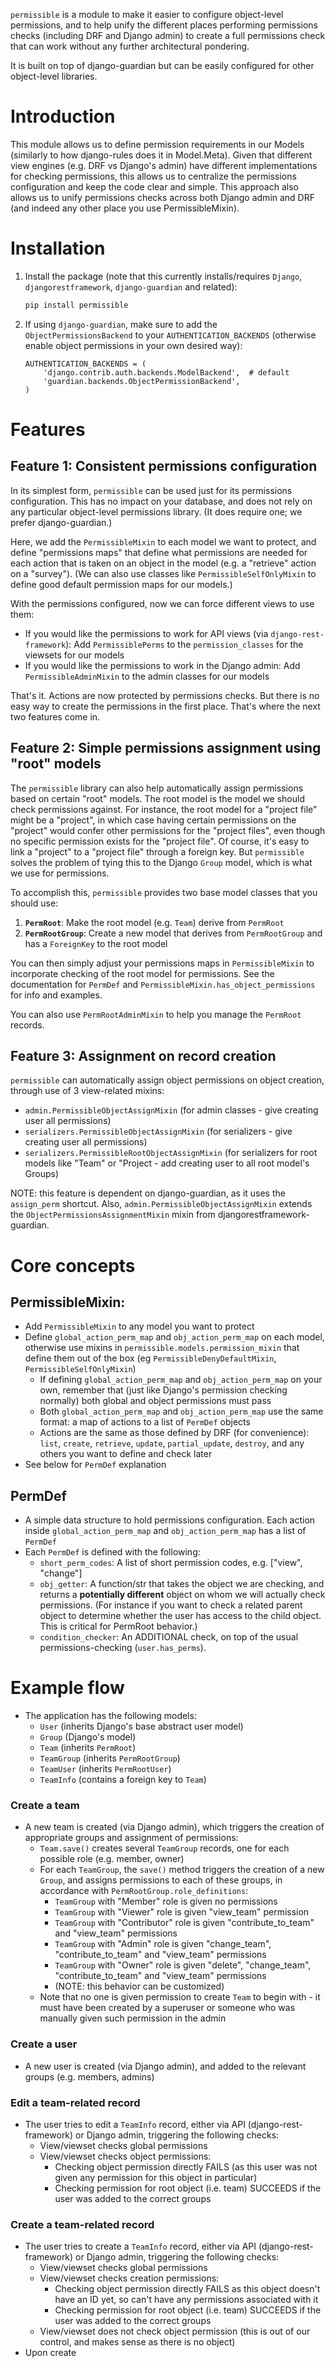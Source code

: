 `permissible` is a module to make it easier to configure object-level permissions,
and to help unify the different places performing permissions checks (including DRF
and Django admin) to create a full permissions check that can work without any
further architectural pondering.

It is built on top of django-guardian but can be easily configured for other
object-level libraries.


# Introduction

This module allows us to define permission requirements in our Models
(similarly to how django-rules does it in Model.Meta). Given that different
view engines (e.g. DRF vs Django's admin) have different implementations for
checking permissions, this allows us to centralize the permissions
configuration and keep the code clear and simple. This approach also allows
us to unify permissions checks across both Django admin and DRF (and indeed
any other place you use PermissibleMixin).

# Installation

1. Install the package (note that this currently installs/requires `Django`, `djangorestframework`, `django-guardian` and related):
   ```sh
   pip install permissible
   ```

2. If using `django-guardian`, make sure to add the `ObjectPermissionsBackend` to your `AUTHENTICATION_BACKENDS` (otherwise enable object permissions in your own desired way):
    ```
    AUTHENTICATION_BACKENDS = (
        'django.contrib.auth.backends.ModelBackend',  # default
        'guardian.backends.ObjectPermissionBackend',
    )
    ```


# Features

## Feature 1: Consistent permissions configuration

In its simplest form, `permissible` can be used just for its permissions
configuration. This has no impact on your database, and does not rely on any
particular object-level permissions library. (It does require one; we prefer
django-guardian.)

Here, we add the `PermissibleMixin` to each model we want to protect, and
define "permissions maps" that define what permissions are needed for each action
that is taken on an object in the model (e.g. a "retrieve" action on a "survey").
(We can also use classes like `PermissibleSelfOnlyMixin` to define good default
permission maps for our models.)

With the permissions configured, now we can force different views to use them:
- If you would like the permissions to work for API views (via
`django-rest-framework`): Add `PermissiblePerms` to the `permission_classes` for
the viewsets for our models
- If you would like the permissions to work in the Django admin: Add
`PermissibleAdminMixin` to the admin classes for our models

That's it. Actions are now protected by permissions checks. But there is no easy
way to create the permissions in the first place. That's where the next two
features come in.


## Feature 2: Simple permissions assignment using "root" models

The `permissible` library can also help automatically assign permissions based on
certain "root" models. The root model is the model we should check permissions
against. For instance, the root model for a "project file" might be a "project",
in which case having certain permissions on the "project" would confer other
permissions for the "project files", even though no specific permission exists
for the "project file".
Of course, it's easy to link a "project" to a "project file" through a foreign key.
But `permissible` solves the problem of tying this to the Django `Group` model,
which is what we use for permissions.

To accomplish this, `permissible` provides two base model classes that you should use:
1. **`PermRoot`**: Make the root model (e.g. `Team`) derive from `PermRoot`
2. **`PermRootGroup`**: Create a new model that derives from `PermRootGroup`
and has a `ForeignKey` to the root model

You can then simply adjust your permissions maps in `PermissibleMixin` to
incorporate checking of the root model for permissions. See the documentation for
`PermDef` and `PermissibleMixin.has_object_permissions` for info and examples.

You can also use `PermRootAdminMixin` to help you manage the `PermRoot` records.


## Feature 3: Assignment on record creation

`permissible` can automatically assign object permissions on object creation,
through use of 3 view-related mixins:
- `admin.PermissibleObjectAssignMixin` (for admin classes - give creating user all
permissions)
- `serializers.PermissibleObjectAssignMixin` (for serializers - give creating user
all permissions)
- `serializers.PermissibleRootObjectAssignMixin` (for serializers for root models
like "Team" or "Project - add creating user to all root model's Groups)

NOTE: this feature is dependent on django-guardian, as it uses the `assign_perm`
shortcut. Also, `admin.PermissibleObjectAssignMixin` extends the
`ObjectPermissionsAssignmentMixin` mixin from djangorestframework-guardian.


# Core concepts

## PermissibleMixin:

- Add `PermissibleMixin` to any model you want to protect
- Define `global_action_perm_map` and `obj_action_perm_map` on each model, otherwise
  use mixins in `permissible.models.permission_mixin` that define them out of the
  box (eg `PermissibleDenyDefaultMixin`, `PermissibleSelfOnlyMixin`)
  - If defining `global_action_perm_map` and `obj_action_perm_map` on your own,
    remember that (just like Django's permission checking normally) both global
    and object permissions must pass
  - Both `global_action_perm_map` and `obj_action_perm_map` use the same format:
    a map of actions to a list of `PermDef` objects
  - Actions are the same as those defined by DRF (for convenience):
    `list`, `create`, `retrieve`, `update`, `partial_update`, `destroy`, and any others
    you want to define and check later
- See below for `PermDef` explanation


## PermDef

- A simple data structure to hold permissions configuration. Each action inside
  `global_action_perm_map` and `obj_action_perm_map` has a list of `PermDef`
- Each `PermDef` is defined with the following:
    - `short_perm_codes`: A list of short permission codes, e.g. ["view", "change"]
    - `obj_getter`: A function/str that takes the object we are checking, and returns
      a **potentially different** object on whom we will actually check permissions.
      (For instance if you want to check a related parent object to determine whether
      the user has access to the child object. This is critical for PermRoot behavior.)
    - `condition_checker`: An ADDITIONAL check, on top of the usual permissions-checking
      (`user.has_perms`).


# Example flow

- The application has the following models:
    - `User` (inherits Django's base abstract user model)
    - `Group` (Django's model)
    - `Team` (inherits `PermRoot`)
    - `TeamGroup` (inherits `PermRootGroup`)
    - `TeamUser` (inherits `PermRootUser`)
    - `TeamInfo` (contains a foreign key to `Team`)
   
### Create a team
 - A new team is created (via Django admin), which triggers the creation of appropriate
 groups and assignment of permissions:
    - `Team.save()` creates several `TeamGroup` records, one for each possible role
    (e.g. member, owner)
    - For each `TeamGroup`, the `save()` method triggers the creation of a new `Group`,
    and assigns permissions to each of these groups, in accordance with
    `PermRootGroup.role_definitions`:
        - `TeamGroup` with "Member" role is given no permissions
        - `TeamGroup` with "Viewer" role is given "view_team" permission
        - `TeamGroup` with "Contributor" role is given "contribute_to_team" and "view_team"
        permissions
        - `TeamGroup` with "Admin" role is given "change_team", "contribute_to_team" and
        "view_team" permissions
        - `TeamGroup` with "Owner" role is given "delete", "change_team", "contribute_to_team"
        and "view_team" permissions
        - (NOTE: this behavior can be customized)
    - Note that no one is given permission to create `Team` to begin with - it must have
    been created by a superuser or someone who was manually given such permission in the admin

### Create a user
- A new user is created (via Django admin), and added to the relevant groups (e.g. members, admins)

### Edit a team-related record
- The user tries to edit a `TeamInfo` record, either via API (django-rest-framework) or Django
 admin, triggering the following checks:
    - View/viewset checks global permissions
    - View/viewset checks object permissions:
        - Checking object permission directly FAILS (as this user was not given any permission for
        this object in particular)
        - Checking permission for root object (i.e. team) SUCCEEDS if the user was added to the
        correct groups

### Create a team-related record
- The user tries to create a `TeamInfo` record, either via API (django-rest-framework) or Django
 admin, triggering the following checks:
    - View/viewset checks global permissions
    - View/viewset checks creation permissions:
        - Checking object permission directly FAILS as this object doesn't have an ID yet, so
        can't have any permissions associated with it
        - Checking permission for root object (i.e. team) SUCCEEDS if the user was added to the
        correct groups
    - View/viewset does not check object permission (this is out of our control, and makes sense
    as there is no object)
- Upon create
